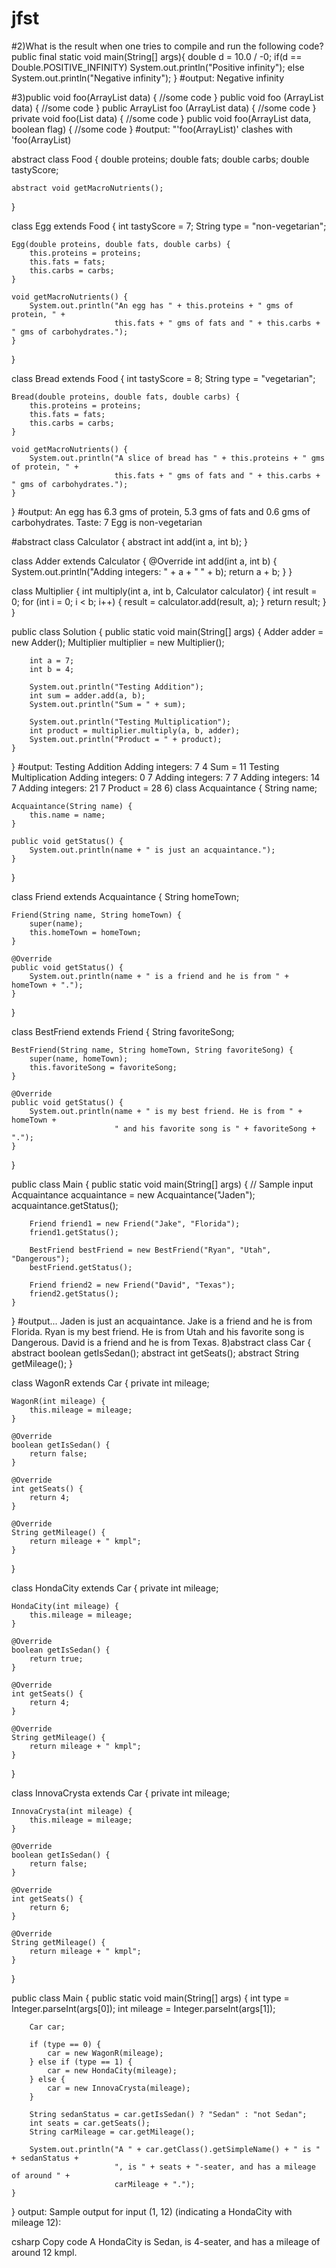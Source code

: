 # jfst


#2)What is the result when one tries to compile and run the following code?
public final static void main(String[] args){
double d = 10.0 / -0;
if(d == Double.POSITIVE_INFINITY)
 System.out.println("Positive infinity");
else
System.out.println("Negative infinity");
}
#output:
Negative infinity

#3)public void foo(ArrayList<String> data)
{
 //some code
}
public void foo (ArrayList<Integer> data)
{
 //some code
}
public ArrayList<String> foo (ArrayList<String> data)
{
 //some code
}
private void foo(List<String> data)
{
 //some code
}
public void foo(ArrayList<String> data, boolean flag)
{
 //some code
}
#output:
"'foo(ArrayList)' clashes with 'foo(ArrayList)

abstract class Food {
    double proteins;
    double fats;
    double carbs;
    double tastyScore;
    
    abstract void getMacroNutrients();
}

class Egg extends Food {
    int tastyScore = 7;
    String type = "non-vegetarian";
    
    Egg(double proteins, double fats, double carbs) {
        this.proteins = proteins;
        this.fats = fats;
        this.carbs = carbs;
    }
    
    void getMacroNutrients() {
        System.out.println("An egg has " + this.proteins + " gms of protein, " +
                           this.fats + " gms of fats and " + this.carbs + " gms of carbohydrates.");
    }
}

class Bread extends Food {
    int tastyScore = 8;
    String type = "vegetarian";
    
    Bread(double proteins, double fats, double carbs) {
        this.proteins = proteins;
        this.fats = fats;
        this.carbs = carbs;
    }
    
    void getMacroNutrients() {
        System.out.println("A slice of bread has " + this.proteins + " gms of protein, " +
                           this.fats + " gms of fats and " + this.carbs + " gms of carbohydrates.");
    }
}
#output:
An egg has 6.3 gms of protein, 5.3 gms of fats and 0.6 gms of
carbohydrates.
Taste: 7
Egg is non-vegetarian

#abstract class Calculator {
    abstract int add(int a, int b);
}

class Adder extends Calculator {
    @Override
    int add(int a, int b) {
        System.out.println("Adding integers: " + a + " " + b);
        return a + b;
    }
}

class Multiplier {
    int multiply(int a, int b, Calculator calculator) {
        int result = 0;
        for (int i = 0; i < b; i++) {
            result = calculator.add(result, a);
        }
        return result;
    }
}

public class Solution {
    public static void main(String[] args) {
        Adder adder = new Adder();
        Multiplier multiplier = new Multiplier();

        int a = 7;
        int b = 4;

        System.out.println("Testing Addition");
        int sum = adder.add(a, b);
        System.out.println("Sum = " + sum);

        System.out.println("Testing Multiplication");
        int product = multiplier.multiply(a, b, adder);
        System.out.println("Product = " + product);
    }
}
#output:
Testing Addition
Adding integers: 7 4
Sum = 11
Testing Multiplication
Adding integers: 0 7
Adding integers: 7 7
Adding integers: 14 7
Adding integers: 21 7
Product = 28
6)
class Acquaintance {
    String name;

    Acquaintance(String name) {
        this.name = name;
    }

    public void getStatus() {
        System.out.println(name + " is just an acquaintance.");
    }
}

class Friend extends Acquaintance {
    String homeTown;

    Friend(String name, String homeTown) {
        super(name);
        this.homeTown = homeTown;
    }

    @Override
    public void getStatus() {
        System.out.println(name + " is a friend and he is from " + homeTown + ".");
    }
}

class BestFriend extends Friend {
    String favoriteSong;

    BestFriend(String name, String homeTown, String favoriteSong) {
        super(name, homeTown);
        this.favoriteSong = favoriteSong;
    }

    @Override
    public void getStatus() {
        System.out.println(name + " is my best friend. He is from " + homeTown +
                           " and his favorite song is " + favoriteSong + ".");
    }
}

public class Main {
    public static void main(String[] args) {
        // Sample input
        Acquaintance acquaintance = new Acquaintance("Jaden");
        acquaintance.getStatus();

        Friend friend1 = new Friend("Jake", "Florida");
        friend1.getStatus();

        BestFriend bestFriend = new BestFriend("Ryan", "Utah", "Dangerous");
        bestFriend.getStatus();

        Friend friend2 = new Friend("David", "Texas");
        friend2.getStatus();
    }
}
#output...
Jaden is just an acquaintance.
Jake is a friend and he is from Florida.
Ryan is my best friend. He is from Utah and his favorite song is Dangerous.
David is a friend and he is from Texas.
8)abstract class Car {
    abstract boolean getIsSedan();
    abstract int getSeats();
    abstract String getMileage();
}

class WagonR extends Car {
    private int mileage;

    WagonR(int mileage) {
        this.mileage = mileage;
    }

    @Override
    boolean getIsSedan() {
        return false;
    }

    @Override
    int getSeats() {
        return 4;
    }

    @Override
    String getMileage() {
        return mileage + " kmpl";
    }
}

class HondaCity extends Car {
    private int mileage;

    HondaCity(int mileage) {
        this.mileage = mileage;
    }

    @Override
    boolean getIsSedan() {
        return true;
    }

    @Override
    int getSeats() {
        return 4;
    }

    @Override
    String getMileage() {
        return mileage + " kmpl";
    }
}

class InnovaCrysta extends Car {
    private int mileage;

    InnovaCrysta(int mileage) {
        this.mileage = mileage;
    }

    @Override
    boolean getIsSedan() {
        return false;
    }

    @Override
    int getSeats() {
        return 6;
    }

    @Override
    String getMileage() {
        return mileage + " kmpl";
    }
}

public class Main {
    public static void main(String[] args) {
        int type = Integer.parseInt(args[0]);
        int mileage = Integer.parseInt(args[1]);

        Car car;

        if (type == 0) {
            car = new WagonR(mileage);
        } else if (type == 1) {
            car = new HondaCity(mileage);
        } else {
            car = new InnovaCrysta(mileage);
        }

        String sedanStatus = car.getIsSedan() ? "Sedan" : "not Sedan";
        int seats = car.getSeats();
        String carMileage = car.getMileage();

        System.out.println("A " + car.getClass().getSimpleName() + " is " + sedanStatus +
                           ", is " + seats + "-seater, and has a mileage of around " +
                           carMileage + ".");
    }
}
output:
Sample output for input (1, 12) (indicating a HondaCity with mileage 12):

csharp
Copy code
A HondaCity is Sedan, is 4-seater, and has a mileage of around 12 kmpl.

